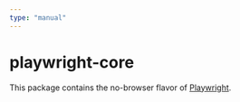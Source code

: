 ```yaml
---
type: "manual"
---
```


# playwright-core

This package contains the no-browser flavor of [Playwright](http://github.com/microsoft/playwright).
